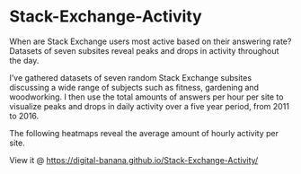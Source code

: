 # Stack-Exchange-Activity
When are Stack Exchange users most active based on their answering rate? Datasets of seven subsites reveal peaks and drops in activity throughout the day.

I’ve gathered datasets of seven random Stack Exchange subsites discussing a wide range of subjects such as fitness, gardening and woodworking. I then use the total amounts of answers per hour per site to visualize peaks and drops in daily activity over a five year period, from 2011 to 2016.

The following heatmaps reveal the average amount of hourly activity per site.

View it @ https://digital-banana.github.io/Stack-Exchange-Activity/
